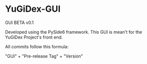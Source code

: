 # YuGiDex-GUI

GUI BETA v0.1

Developed using the PySide6 framework. This GUI is mean't for the YuGiDex Project's front end.

All commits follow this formula:

"GUI" + "Pre-release Tag" + "Version"
